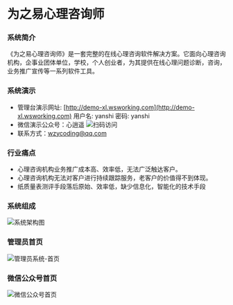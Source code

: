 # 为之易心理咨询师

### 系统简介

《为之易心理咨询师》是一套完整的在线心理咨询软件解决方案。它面向心理咨询机构，企事业团体单位，学校，个人创业者，为其提供在线心理问题诊断，咨询，业务推广宣传等一系列软件工具。

### 系统演示

- 管理台演示网址: [http://demo-xl.wsworking.com](http://demo-xl.wsworking.com)
  用户名: yanshi  密码: yanshi
- 微信演示公众号：心逍遥 
![扫码访问](https://images.gitee.com/uploads/images/2022/0227/200724_04e80d5c_10482337.jpeg "mp.jpg")
- 联系方式：[wzycoding@qq.com](mailto:wzycoding@qq.com)


### 行业痛点

- 心理咨询机构业务推广成本高、效率低，无法广泛触达客户。
- 心理咨询机构无法对客户进行持续跟踪服务，老客户的价值得不到体现。
- 纸质量表测评手段落后原始、效率低，缺少信息化，智能化的技术手段
### 系统组成

![系统架构图](https://images.gitee.com/uploads/images/2022/0227/195118_bf243862_10482337.png "components.png")

### 管理员首页
![管理员系统-首页](https://images.gitee.com/uploads/images/2022/0227/194407_9c45c9d6_10482337.png "home.png")

### 微信公众号首页
![微信公众号首页](https://images.gitee.com/uploads/images/2022/0227/200411_fb2cad4d_10482337.jpeg "mp_home.jpg")